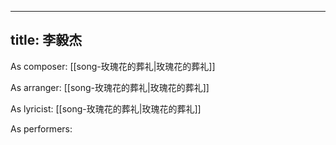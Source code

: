 
---
title: 李毅杰
---
As composer: [[song-玫瑰花的葬礼|玫瑰花的葬礼]]

As arranger: [[song-玫瑰花的葬礼|玫瑰花的葬礼]]

As lyricist: [[song-玫瑰花的葬礼|玫瑰花的葬礼]]

As performers: 
